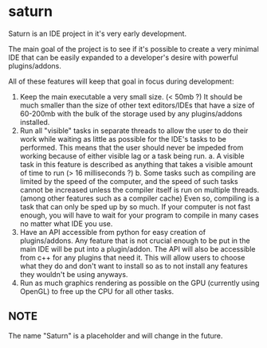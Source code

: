 # saturn
Saturn is an IDE project in it's very early development. 

The main goal of the project is to see if it's possible to create a very minimal IDE that can be easily expanded to a developer's desire with powerful plugins/addons. 

All of these features will keep that goal in focus during development: 
   
  1.  Keep the main executable a very small size. (< 50mb ?) It should be much smaller than the size of other text editors/IDEs that have a size of 60-200mb with the bulk of the storage
      used by any plugins/addons installed. 
  2.  Run all "visible" tasks in separate threads to allow the user to do their work while waiting as little as possible for the IDE's tasks to be performed. 
      This means that the user should never be impeded from working because of either visible lag or a task being run. 
    a.  A visible task in this feature is described as anything that takes a visible amount of time to run (> 16 milliseconds ?) 
    b.  Some tasks such as compiling are limited by the speed of the computer, and the speed of such tasks cannot be increased unless the compiler itself is run on multiple threads. (among other features such as a compiler cache) 
        Even so, compiling is a task that can only be sped up by so much. If your computer is not fast enough, you will have to wait for your program to compile in many cases no matter what IDE you use. 
  3.  Have an API accessible from python for easy creation of plugins/addons. Any feature that is not crucial enough to be put in the main IDE will be put into a plugin/addon. The API 
      will also be accessible from c++ for any plugins that need it. This will allow users to choose what they do and don't want to install so as to not install any features they wouldn't be using anyways.
  4.  Run as much graphics rendering as possible on the GPU (currently using OpenGL) to free up the CPU for all other tasks.

## NOTE
The name "Saturn" is a placeholder and will change in the future.

